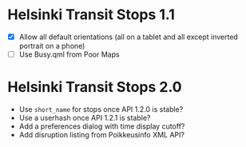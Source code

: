 Helsinki Transit Stops 1.1
==========================

* [X] Allow all default orientations (all on a tablet and all except
      inverted portrait on a phone)
* [ ] Use Busy.qml from Poor Maps

Helsinki Transit Stops 2.0
==========================

* Use `short_name` for stops once API 1.2.0 is stable?
* Use a userhash once API 1.2.1 is stable?
* Add a preferences dialog with time display cutoff?
* Add disruption listing from Poikkeusinfo XML API?
